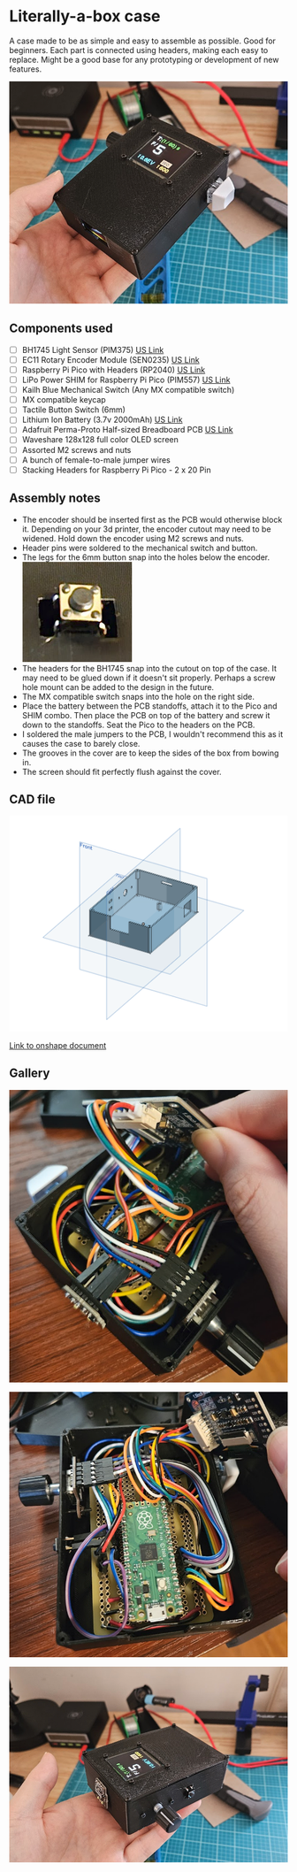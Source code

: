 # Literally-a-box case

A case made to be as simple and easy to assemble as possible. Good for beginners. Each part is connected using headers, making each easy to replace. Might be a good base for any prototyping or development of new features.

![Showcase Image](img/showcase.png)

## Components used

- [ ] BH1745 Light Sensor (PIM375) [US Link](https://www.mouser.com/ProductDetail/Pimoroni/PIM375?qs=lc2O%252BfHJPVYnjhqxx6C0qg%3D%3D)
- [ ] EC11 Rotary Encoder Module (SEN0235) [US Link](https://www.mouser.com/ProductDetail/DFRobot/SEN0235?qs=0lQeLiL1qyZ%252B1XtMnUlo%2FQ%3D%3D)
- [ ] Raspberry Pi Pico with Headers (RP2040) [US Link](https://www.adafruit.com/product/4864)
- [ ] LiPo Power SHIM for Raspberry Pi Pico (PIM557) [US Link](https://www.adafruit.com/product/5612)
- [ ] Kailh Blue Mechanical Switch (Any MX compatible switch)
- [ ] MX compatible keycap
- [ ] Tactile Button Switch (6mm)
- [ ] Lithium Ion Battery (3.7v 2000mAh) [US Link](https://www.adafruit.com/product/2011)
- [ ] Adafruit Perma-Proto Half-sized Breadboard PCB [US Link](https://www.adafruit.com/product/1609)
- [ ] Waveshare 128x128 full color OLED screen
- [ ] Assorted M2 screws and nuts
- [ ] A bunch of female-to-male jumper wires
- [ ] Stacking Headers for Raspberry Pi Pico - 2 x 20 Pin  

## Assembly notes

- The encoder should be inserted first as the PCB would otherwise block it. Depending on your 3d printer, the encoder cutout may need to be widened. Hold down the encoder using M2 screws and nuts.
- Header pins were soldered to the mechanical switch and button.
- The legs for the 6mm button snap into the holes below the encoder.\
  ![6 mm button mount](img/6mm_button_mount.png)
- The headers for the BH1745 snap into the cutout on top of the case. It may need to be glued down if it doesn't sit properly. Perhaps a screw hole mount can be added to the design in the future.
- The MX compatible switch snaps into the hole on the right side.
- Place the battery between the PCB standoffs, attach it to the Pico and SHIM combo. Then place the PCB on top of the battery and screw it down to the standoffs. Seat the Pico to the headers on the PCB.
- I soldered the male jumpers to the PCB, I wouldn't recommend this as it causes the case to barely close.
- The grooves in the cover are to keep the sides of the box from bowing in.
- The screen should fit perfectly flush against the cover.

## CAD file

![CAD Screenshot Base](img/cad_screenshot_base.png)

[Link to onshape document](https://cad.onshape.com/documents/9e4b3a8f5e44a9591b21eb00/w/015ee63366da5d3616845d4b/e/118922b18db69dfec9275897)

## Gallery

![Without the cover](img/behind_the_cover.png)

![Without the cover 2](img/behind_the_cover_2.png)

![Other side](img/other_side_showcase.png)